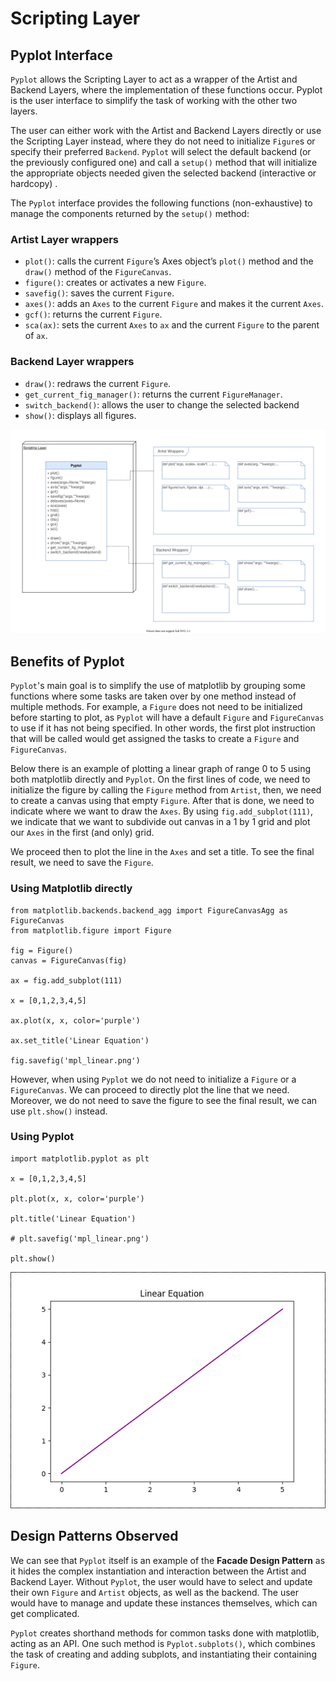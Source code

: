 # Scripting Layer

## Pyplot Interface

`Pyplot` allows the Scripting Layer to act as a wrapper of the Artist and Backend Layers, where the implementation of these functions occur. Pyplot is the user interface to simplify the task of working with the other two layers.

The user can either work with the Artist and Backend Layers directly or use the Scripting Layer instead, where they do not need to initialize `Figure`s or specify their preferred `Backend`. `Pyplot` will select the default backend (or the previously configured one) and call a `setup()` method that will initialize the appropriate objects needed given the selected backend (interactive or hardcopy) .

The `Pyplot` interface provides the following functions (non-exhaustive) to manage the components returned by the `setup()` method:

### Artist Layer wrappers

- `plot()`: calls the current `Figure`’s Axes object’s `plot()` method and the `draw()` method of the `FigureCanvas`.
- `figure()`: creates or activates a new `Figure`.
- `savefig()`: saves the current `Figure`.
- `axes()`: adds an `Axes` to the current `Figure` and makes it the current `Axes`.
- `gcf()`: returns the current `Figure`.
- `sca(ax)`: sets the current `Axes` to `ax` and the current `Figure` to the parent of `ax`.

### Backend Layer wrappers
- `draw()`: redraws the current `Figure`.
- `get_current_fig_manager()`: returns the current  `FigureManager`.
- `switch_backend()`: allows the user to change the selected backend
- `show()`: displays all figures.

![Scripting Layer UML](./img/UML_Scripting_Layer.svg)

## Benefits of Pyplot

`Pyplot`'s main goal is to simplify the use of matplotlib by grouping some functions where some tasks are taken over by one method instead of multiple methods. For example, a `Figure` does not need to be initialized before starting to plot, as `Pyplot` will have a default `Figure` and `FigureCanvas` to use if it has not being specified. In other words, the first plot instruction that will be called would get assigned the tasks to create a `Figure` and `FigureCanvas`.

Below there is an example of plotting a linear graph of range 0 to 5 using both matplotlib directly and `Pyplot`. On the first lines of code, we need to initialize the figure by calling the `Figure` method from `Artist`, then, we need to create a canvas using that empty `Figure`. After that is done, we need to indicate where we want to draw the `Axes`. By using `fig.add_subplot(111)`, we indicate that we want to subdivide out canvas in a 1 by 1 grid and plot our `Axes` in the first (and only) grid.

We proceed then to plot the line in the `Axes` and set a title. To see the final result, we need to save the `Figure`.

### Using Matplotlib directly
```
from matplotlib.backends.backend_agg import FigureCanvasAgg as FigureCanvas
from matplotlib.figure import Figure

fig = Figure()
canvas = FigureCanvas(fig)

ax = fig.add_subplot(111)

x = [0,1,2,3,4,5]

ax.plot(x, x, color='purple')

ax.set_title('Linear Equation')

fig.savefig('mpl_linear.png') 
```

However, when using `Pyplot` we do not need to initialize a `Figure` or a `FigureCanvas`. We can proceed to directly plot the line that we need. Moreover, we do not need to save the figure to see the final result, we can use `plt.show()` instead.

### Using Pyplot

```
import matplotlib.pyplot as plt

x = [0,1,2,3,4,5]

plt.plot(x, x, color='purple')

plt.title('Linear Equation')

# plt.savefig('mpl_linear.png')

plt.show()
```

![example](./img/pyplot_example.png)

## Design Patterns Observed

We can see that `Pyplot` itself is an example of the **Facade Design Pattern** as it hides the complex instantiation and interaction between the Artist and Backend Layer. Without `Pyplot`, the user would have to select and update their own `Figure` and `Artist` objects, as well as the backend. The user would have to manage and update these instances themselves, which can get complicated.

`Pyplot` creates shorthand methods for common tasks done with matplotlib, acting as an API. One such method is `Pyplot.subplots()`, which combines the task of creating and adding subplots, and instantiating their containing `Figure`.  